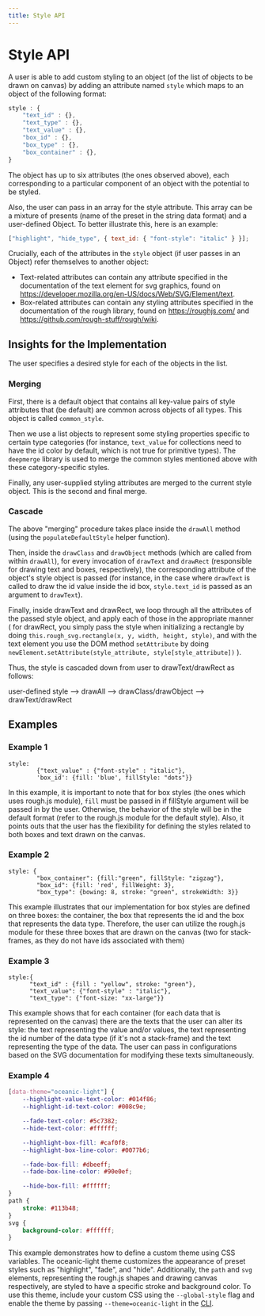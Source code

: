 ```yaml
---
title: Style API
---
```


# Style API

A user is able to add custom styling to an object
(of the list of objects to be drawn on canvas) by
adding an attribute named `style` which maps to an object of the
following format:

```javascript
style : {
    "text_id" : {},
    "text_type" : {},
    "text_value" : {},
    "box_id" : {},
    "box_type" : {},
    "box_container" : {},
}
```

The object has up to six attributes (the ones observed above), each
corresponding to a particular component of an object with the potential
to be styled.

Also, the user can pass in an array for the style attribute. This array can be
a mixture of presents (name of the preset in the string data format) and a user-defined
Object. To better illustrate this, here is an example:

```javascript
["highlight", "hide_type", { text_id: { "font-style": "italic" } }];
```

Crucially, each of the attributes in the `style` object (if user passes in an Object)
refer themselves to another object:

- Text-related attributes can contain any attribute specified in the
  documentation of the text element for svg graphics, found on
  https://developer.mozilla.org/en-US/docs/Web/SVG/Element/text.
- Box-related attributes can contain any styling attributes specified in the
  documentation of the rough library, found on https://roughjs.com/ and
  https://github.com/rough-stuff/rough/wiki.

## Insights for the Implementation

The user specifies a desired style for each of the objects in the list.

### Merging

First, there is a default object that contains all key-value pairs of style attributes
that (be default) are common across objects of all types. This object is called `common_style`.

Then we use a list objects to represent some styling properties specific to certain type categories
(for instance, `text_value` for collections need to have the id color by default, which
is not true for primitive types). The `deepmerge` library is used to merge the common styles
mentioned above with these category-specific styles.

Finally, any user-supplied styling attributes are merged to the current style object.
This is the second and final merge.

### Cascade

The above "merging" procedure takes place inside the `drawAll` method (using the
`populateDefaultStyle` helper function).

Then, inside the `drawClass` and `drawObject` methods (which are called from within
`drawAll`), for every invocation of `drawText` and `drawRect` (responsible for drawing
text and boxes, respectively), the corresponding attribute of the object's style
object is passed (for instance, in the case where `drawText` is called to draw the id value
inside the id box, `style.text_id` is passed as an argument to `drawText`).

Finally, inside drawText and drawRect, we loop through all the attributes of the
passed style object, and apply each of those in the appropriate manner (
for drawRect, you simply pass the style when initializing a rectangle by doing
`this.rough_svg.rectangle(x, y, width, height, style)`, and with the text element you
use the DOM method `setAttribute` by doing `newElement.setAttribute(style_attribute, style[style_attribute])`
).

Thus, the style is cascaded down from user to drawText/drawRect as follows:

user-defined style --> drawAll --> drawClass/drawObject --> drawText/drawRect

## Examples

### Example 1

```
style:
        {"text_value" : {"font-style" : "italic"},
        'box_id': {fill: 'blue', fillStyle: "dots"}}
```

In this example, it is important to note that for box styles
(the ones which uses rough.js module), `fill` must be passed in if
fillStyle argument will be passed in by the user. Otherwise, the behavior of the style will be in the default format
(refer to the rough.js module for the default style). Also, it points outs that the user has the
flexibility for defining the styles related to both boxes and text drawn on the canvas.

### Example 2

```
style: {
        "box_container": {fill:"green", fillStyle: "zigzag"},
        "box_id": {fill: 'red', fillWeight: 3},
        "box_type": {bowing: 8, stroke: "green", strokeWidth: 3}}
```

This example illustrates that our implementation for box styles are defined on
three boxes: the container, the box that represents the id and the box that represents
the data type. Therefore, the user can utilize the rough.js module for these three boxes that
are drawn on the canvas (two for stack-frames, as they do not have ids associated with them)

### Example 3

```
style:{
      "text_id" : {fill : "yellow", stroke: "green"},
      "text_value": {"font-style" : "italic"},
      "text_type": {"font-size: "xx-large"}}
```

This example shows that for each container (for each data that is represented on the canvas)
there are the texts that the user can alter its style: the text representing the value and/or values,
the text representing the id number of the data type (if it's not a stack-frame) and the text representing
the type of the data. The user can pass in configurations based on the SVG documentation for modifying these texts
simultaneously.

### Example 4

```css
[data-theme="oceanic-light"] {
    --highlight-value-text-color: #014f86;
    --highlight-id-text-color: #008c9e;

    --fade-text-color: #5c7382;
    --hide-text-color: #ffffff;

    --highlight-box-fill: #caf0f8;
    --highlight-box-line-color: #0077b6;

    --fade-box-fill: #dbeeff;
    --fade-box-line-color: #90e0ef;

    --hide-box-fill: #ffffff;
}
path {
    stroke: #113b48;
}
svg {
    background-color: #ffffff;
}
```

This example demonstrates how to define a custom theme using CSS variables. The oceanic-light theme customizes the
appearance of preset styles such as "highlight", "fade", and "hide". Additionally, the `path` and `svg` elements,
representing the rough.js shapes and drawing canvas respectively, are styled to have a specific stroke and background color.
To use this theme, include your custom CSS using the `--global-style` flag and enable the theme by passing
`--theme=oceanic-light` in the [CLI](06-cli.md).
